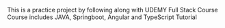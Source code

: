 This is a practice project by following along with UDEMY Full Stack Course
Course includes JAVA, Springboot, Angular and TypeScript Tutorial
